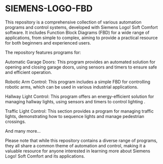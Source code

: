 # SIEMENS-LOGO-FBD
This repository is a comprehensive collection of various automation programs and control systems, developed with Siemens Logo! Soft Comfort software. It includes Function Block Diagrams (FBD) for a wide range of applications, from simple to complex, aiming to provide a practical resource for both beginners and experienced users.

The repository features programs for:

Automatic Garage Doors: This program provides an automated solution for opening and closing garage doors, using sensors and timers to ensure safe and efficient operation.

Robotic Arm Control: This program includes a simple FBD for controlling robotic arms, which can be used in various industrial applications. 

Hallway Light Control: This program offers an energy-efficient solution for managing hallway lights, using sensors and timers to control lighting .

Traffic Light Control: This section provides a program for managing traffic lights, demonstrating how to sequence lights and manage pedestrian crossings.

And many more...

Please note that while this repository contains a diverse range of programs, they all share a common theme of automation and control, making it a valuable resource for anyone interested in learning more about Siemens Logo! Soft Comfort and its applications.

